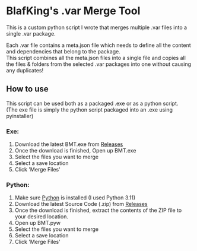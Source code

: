 # BlafKing's .var Merge Tool

This is a custom python script I wrote that merges multiple .var files into a single .var package.

Each .var file contains a meta.json file which needs to define all the content and dependencies that belong to the package.  
This script combines all the meta.json files into a single file and copies all the files & folders from the selected .var packages into one without causing any duplicates!


## How to use

This script can be used both as a packaged .exe or as a python script.  
(The exe file is simply the python script packaged into an .exe using pyinstaller)

### Exe:

1. Download the latest BMT.exe from [Releases](https://github.com/BlafKing/BMT/releases/latest)
2. Once the download is finished, Open up BMT.exe
3. Select the files you want to merge
4. Select a save location
5. Click 'Merge Files'


### Python:
1. Make sure [Python](https://www.python.org/downloads/) is installed (I used Python 3.11)
2. Download the latest Source Code (.zip) from [Releases](https://github.com/BlafKing/BMT/releases/latest)
3. Once the download is finished, extract the contents of the ZIP file to your desired location.
4. Open up BMT.pyw
5. Select the files you want to merge
6. Select a save location
7. Click 'Merge Files'
